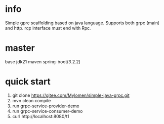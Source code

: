 # info

Simple gprc scaffolding based on java language. 
Supports both grpc (main) and http. 
rcp interface must end with Rpc. 

# master

base jdk21 maven spring-boot(3.2.2)

# quick start
1. git clone https://gitee.com/Mylomen/simple-java-grpc.git
2. mvn clean compile
3. run grpc-service-provider-demo 
4. run grpc-service-consumer-demo 
5. curl http://localhost:8080/t1

